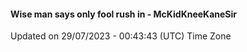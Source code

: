 #### Wise man says only fool rush in - McKidKneeKaneSir
Updated on 29/07/2023 - 00:43:43 (UTC) Time Zone
